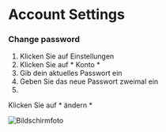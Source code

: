 # Account Settings #
### Change password ###
1. Klicken Sie auf Einstellungen
2. Klicken Sie auf * Konto *
3. Gib dein aktuelles Passwort ein
4. Geben Sie das neue Passwort zweimal ein
5.
Klicken Sie auf * ändern *

![Bildschirmfoto](img/Veränderung-Passwort.png) 
